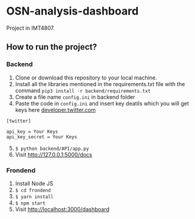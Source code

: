 # OSN-analysis-dashboard
Project in IMT4807.

## How to run the project?

### Backend
1. Clone or download this repository to your local machine.
2. Install all the libraries mentioned in the requirements.txt file with the command `pip3 install -r backend/requirements.txt`
3. Create a file name `config.ini` in backend folder
4. Paste the code in `config.ini` and insert key deatils which you will get keys here [developer.twitter.com](https://developer.twitter.com/en)
```
[twitter]

api_key = Your Keys
api_key_secret = Your Keys
```
5. `$ python backend/API/app.py`
6. Visit http://127.0.0.1:5000/docs

### Frondend
1. Install Node JS
2. `$ cd frondend`
3. `$ yarn install`
4. `$ npm start`
5. Visit [http://localhost:3000/dashboard](http://localhost:3000/dashboard)